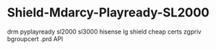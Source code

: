 # Shield-Mdarcy-Playready-SL2000
drm pyplayready sl2000 sl3000 hisense lg shield cheap certs zgpriv bgroupcert .prd API
